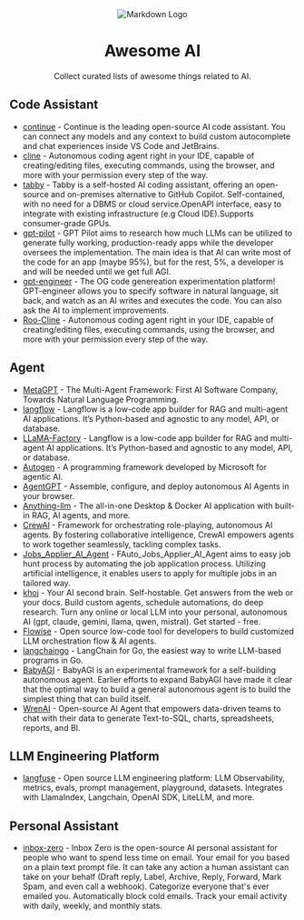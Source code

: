 <div style="text-align:center">
  <img src="https://huntawesome.org/imgs/logo.png" alt="Markdown Logo" />

  # Awesome AI
  
  Collect curated lists of awesome things related to AI.
</div>

## Code Assistant 

- [continue](https://github.com/continuedev/continue) - Continue is the leading open-source AI code assistant. You can connect any models and any context to build custom autocomplete and chat experiences inside VS Code and JetBrains.
- [cline](https://github.com/cline/cline) - Autonomous coding agent right in your IDE, capable of creating/editing files, executing commands, using the browser, and more with your permission every step of the way.
- [tabby](https://github.com/TabbyML/tabby/tree/main) - Tabby is a self-hosted AI coding assistant, offering an open-source and on-premises alternative to GitHub Copilot. Self-contained, with no need for a DBMS or cloud service.OpenAPI interface, easy to integrate with existing infrastructure (e.g Cloud IDE).Supports consumer-grade GPUs.
- [gpt-pilot](https://github.com/Pythagora-io/gpt-pilot) - GPT Pilot aims to research how much LLMs can be utilized to generate fully working, production-ready apps while the developer oversees the implementation. The main idea is that AI can write most of the code for an app (maybe 95%), but for the rest, 5%, a developer is and will be needed until we get full AGI.
- [gpt-engineer](https://github.com/AntonOsika/gpt-engineer) - The OG code genereation experimentation platform! GPT-engineer allows you to specify software in natural language, sit back, and watch as an AI writes and executes the code. You can also ask the AI to implement improvements.
- [Roo-Cline](https://github.com/RooVetGit/Roo-Cline) - Autonomous coding agent right in your IDE, capable of creating/editing files, executing commands, using the browser, and more with your permission every step of the way.


## Agent

- [MetaGPT](https://github.com/geekan/MetaGPT) - The Multi-Agent Framework: First AI Software Company, Towards Natural Language Programming.
- [langflow](https://github.com/langflow-ai/langflow) - Langflow is a low-code app builder for RAG and multi-agent AI applications. It’s Python-based and agnostic to any model, API, or database.
- [LLaMA-Factory](https://github.com/langflow-ai/langflow) - Langflow is a low-code app builder for RAG and multi-agent AI applications. It’s Python-based and agnostic to any model, API, or database.
- [Autogen](https://github.com/microsoft/autogen) - A programming framework developed by Microsoft for agentic AI. 
- [AgentGPT](https://github.com/reworkd/AgentGPT) - Assemble, configure, and deploy autonomous AI Agents in your browser. 
- [Anything-llm](https://github.com/Mintplex-Labs/anything-llm) - The all-in-one Desktop & Docker AI application with built-in RAG, AI agents, and more.
- [CrewAI](https://github.com/crewAIInc/crewAI) - Framework for orchestrating role-playing, autonomous AI agents. By fostering collaborative intelligence, CrewAI empowers agents to work together seamlessly, tackling complex tasks.
- [Jobs_Applier_AI_Agent](https://github.com/feder-cr/Jobs_Applier_AI_Agent) - FAuto_Jobs_Applier_AI_Agent aims to easy job hunt process by automating the job application process. Utilizing artificial intelligence, it enables users to apply for multiple jobs in an tailored way.
- [khoj](https://github.com/khoj-ai/khoj) - Your AI second brain. Self-hostable. Get answers from the web or your docs. Build custom agents, schedule automations, do deep research. Turn any online or local LLM into your personal, autonomous AI (gpt, claude, gemini, llama, qwen, mistral). Get started - free.
- [Flowise](https://github.com/FlowiseAI/Flowise) - Open source low-code tool for developers to build customized LLM orchestration flow & AI agents.
- [langchaingo](https://github.com/tmc/langchaingo) - LangChain for Go, the easiest way to write LLM-based programs in Go.
- [BabyAGI](https://github.com/yoheinakajima/babyagi) - BabyAGI is an experimental framework for a self-building autonomous agent. Earlier efforts to expand BabyAGI have made it clear that the optimal way to build a general autonomous agent is to build the simplest thing that can build itself.
- [WrenAI](https://github.com/Canner/WrenAI) - Open-source AI Agent that empowers data-driven teams to chat with their data to generate Text-to-SQL, charts, spreadsheets, reports, and BI.

## LLM Engineering Platform

- [langfuse](https://github.com/langfuse/langfuse) - Open source LLM engineering platform: LLM Observability, metrics, evals, prompt management, playground, datasets. Integrates with LlamaIndex, Langchain, OpenAI SDK, LiteLLM, and more.

## Personal Assistant

- [inbox-zero](https://github.com/elie222/inbox-zero) - Inbox Zero is the open-source AI personal assistant for people who want to spend less time on email. Your email for you based on a plain text prompt file. It can take any action a human assistant can take on your behalf (Draft reply, Label, Archive, Reply, Forward, Mark Spam, and even call a webhook). Categorize everyone that's ever emailed you. Automatically block cold emails. Track your email activity with daily, weekly, and monthly stats.